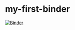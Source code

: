 # my-first-binder
[![Binder](https://mybinder.org/badge_logo.svg)](https://mybinder.org/v2/gh/masterskywalker66/my-first-binder/HEAD)
